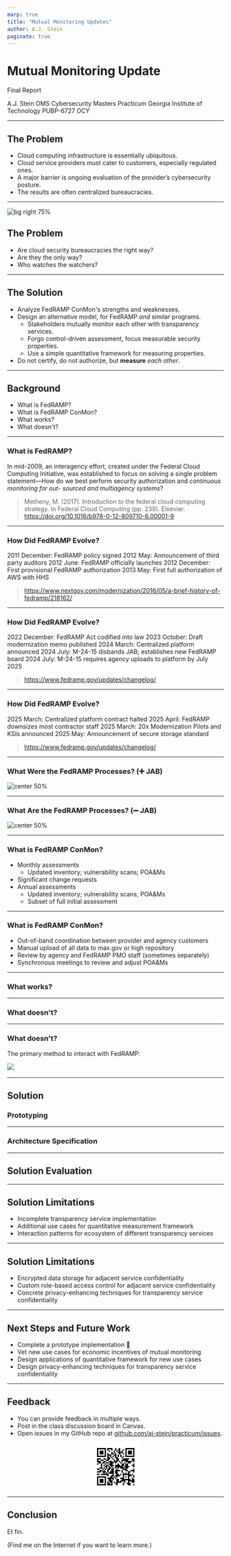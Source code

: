 ```yaml
---
marp: true
title: "Mutual Monitoring Updates"
author: A.J. Stein
paginate: true
---
```


<style>
img[alt~="center"] {
  display: block;
  margin: 0 auto;
}
</style>

# Mutual Monitoring Update

Final Report

A.J. Stein
OMS Cybersecurity Masters Practicum
Georgia Institute of Technology
PUBP-6727 OCY

---

## The Problem

- Cloud computing infrastructure is essentially ubiquitous.
- Cloud service providers must cater to customers, especially regulated ones.
- A major barrier is ongoing evaluation of the provider’s cybersecurity posture.
- The results are often centralized bureaucracies.

---

![bg right 75%](https://www.fedramp.gov/assets/img/fedramp-logo-vert.svg)

## The Problem

- Are cloud security bureaucracies the right way?
- Are they the only way?
- Who watches the watchers?

---

## The Solution

- Analyze FedRAMP ConMon's strengths and weaknesses.
- Design an alternative model, for FedRAMP _and_ similar programs.
  - Stakeholders mutually monitor each other with transparency services.
  - Forgo control-driven assessment, focus measurable security properties.
  - Use a simple quantitative framework for measuring properties.
- Do not certify, do not authorize, but **measure** _each other_.

---

## Background

- What is FedRAMP?
- What is FedRAMP ConMon?
- What works?
- What doesn't?

---

### What is FedRAMP?

In mid-2009, an interagency effort, created under the Federal Cloud Computing
Initiative, was established to focus on solving a single problem statement—How
do we best perform security authorization and _continuous monitoring for out-
sourced and multiagency systems_?

> Metheny, M. (2017). Introduction to the federal cloud computing strategy. In Federal Cloud Computing (pp. 239). Elsevier. https://doi.org/10.1016/b978-0-12-809710-6.00001-9

---

### How Did FedRAMP Evolve?

2011 December: FedRAMP policy signed
2012 May: Announcement of  third party auditors
2012 June: FedRAMP officially launches
2012 December: First provisional FedRAMP authorization
2013 May: First full authorization of AWS with HHS

> https://www.nextgov.com/modernization/2016/05/a-brief-history-of-fedramp/218162/

---

### How Did FedRAMP Evolve?

2022 December: FedRAMP Act codified into law
2023 October: Draft modernization memo published
2024 March: Centralized platform announced
2024 July: M-24-15 disbands JAB; establishes new FedRAMP board
2024 July: M-24-15 requires agency uploads to platform by July 2025

> https://www.fedramp.gov/updates/changelog/

---

### How Did FedRAMP Evolve?

2025 March: Centralized platform contract halted
2025 April: FedRAMP downsizes most contractor staff
2025 March: 20x Modernization Pilots and KSIs announced
2025 May: Announcement of secure storage standard

> https://www.fedramp.gov/updates/changelog/

---

### What Were the FedRAMP Processes? (:heavy_plus_sign: JAB)

![center 50%](https://storage.googleapis.com/blogs-images-new/ciscoblogs/1/2023/06/01-Understanding-FedRAMP-Authorization-Process.png)

--- 

### What Are the FedRAMP Processes? (:heavy_minus_sign: JAB)

![center 50%](https://www.fedramp.gov/assets/img/authorized_agency_process_1200px.svg)

--- 

### What is FedRAMP ConMon?

- Monthly assessments
  - Updated inventory; vulnerability scans; POA&Ms
- Significant change requests
- Annual assessments
  - Updated inventory; vulnerability scans; POA&Ms
  - Subset of full initial assessment

---

### What is FedRAMP ConMon?

- Out-of-band coordination between provider and agency customers
- Manual upload of all data to max.gov or high repository
- Review by agency and FedRAMP PMO staff (sometimes separately)
- Synchronous meetings to review and adjust POA&Ms

---

### What works?

---

### What doesn't?

---

### What doesn't?

The primary method to interact with FedRAMP:

[![](https://markdown-videos-api.jorgenkh.no/youtube/z8P8XQoYAts)](https://youtu.be/z8P8XQoYAts)

---

## Solution

### Prototyping

---

### Architecture Specification

---

## Solution Evaluation

---

## Solution Limitations

- Incomplete transparency service implementation
- Additional use cases for quantitative measurement framework
- Interaction patterns for ecosystem of different transparency services

--- 

## Solution Limitations

- Encrypted data storage for adjacent service confidentiality
- Custom role-based access control for adjacent service confidentiality
- Concrete privacy-enhancing techniques for transparency service confidentiality

---

## Next Steps and Future Work

- Complete a prototype implementation :crossed_fingers:
- Vet new use cases for economic incentives of mutual monitoring
- Design applications of quantitative framework for new use cases
- Design privacy-enhancing techniques for transparency service confidentiality

---

## Feedback

- You can provide feedback in multiple ways.
- Post in the class discussion board in Canvas.
- Open issues in my GitHub repo at [github.com/aj-stein/practicum/issues](https://github.com/aj-stein/practicum/issues/new).

![center](./assets/url_repo.png)

---

## Conclusion

Et fin.

(Find me on the Internet if you want to learn more.)
